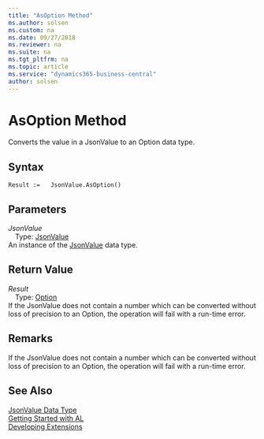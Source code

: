 ```yaml
---
title: "AsOption Method"
ms.author: solsen
ms.custom: na
ms.date: 09/27/2018
ms.reviewer: na
ms.suite: na
ms.tgt_pltfrm: na
ms.topic: article
ms.service: "dynamics365-business-central"
author: solsen
---
```

[//]: # (START>DO_NOT_EDIT)
[//]: # (IMPORTANT:Do not edit any of the content between here and the END>DO_NOT_EDIT.)
[//]: # (Any modifications should be made in the .resx files in the ModernDev repo.)
# AsOption Method
Converts the value in a JsonValue to an Option data type.

## Syntax
```
Result :=   JsonValue.AsOption()
```

## Parameters
*JsonValue*  
&emsp;Type: [JsonValue](jsonvalue-data-type.md)  
An instance of the [JsonValue](jsonvalue-data-type.md) data type.  

## Return Value
*Result*  
&emsp;Type: [Option](option-data-type.md)  
If the JsonValue does not contain a number which can be converted without loss of precision to an Option, the operation will fail with a run-time error.  


[//]: # (IMPORTANT: END>DO_NOT_EDIT)

## Remarks 
If the JsonValue does not contain a number which can be converted without loss of precision to an Option, the operation will fail with a run-time error.

## See Also
[JsonValue Data Type](jsonvalue-data-type.md)  
[Getting Started with AL](../devenv-get-started.md)  
[Developing Extensions](../devenv-dev-overview.md)